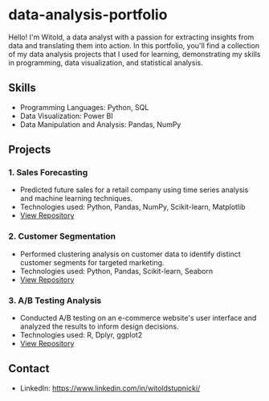 # data-analysis-portfolio

Hello! I'm Witold, a data analyst with a passion for extracting insights from data and translating them into action. In this portfolio, you'll find a collection of my data analysis projects that I used for learning, demonstrating my skills in programming, data visualization, and statistical analysis.

## Skills

- Programming Languages: Python, SQL
- Data Visualization: Power BI
- Data Manipulation and Analysis: Pandas, NumPy

## Projects

### 1. Sales Forecasting
- Predicted future sales for a retail company using time series analysis and machine learning techniques.
- Technologies used: Python, Pandas, NumPy, Scikit-learn, Matplotlib
- [View Repository](https://github.com/yourusername/sales-forecasting)

### 2. Customer Segmentation
- Performed clustering analysis on customer data to identify distinct customer segments for targeted marketing.
- Technologies used: Python, Pandas, Scikit-learn, Seaborn
- [View Repository](https://github.com/yourusername/customer-segmentation)

### 3. A/B Testing Analysis
- Conducted A/B testing on an e-commerce website's user interface and analyzed the results to inform design decisions.
- Technologies used: R, Dplyr, ggplot2
- [View Repository](https://github.com/yourusername/ab-testing-analysis)

## Contact

- LinkedIn: https://www.linkedin.com/in/witoldstupnicki/
